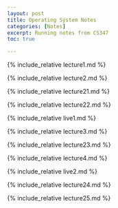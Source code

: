 ```yaml
---
layout: post
title: Operating System Notes
categories: [Notes]
excerpt: Running notes from CS347
toc: true

---
```


<script type="text/javascript" async src="https://cdnjs.cloudflare.com/ajax/libs/mathjax/2.7.5/latest.js?config=TeX-MML-AM_CHTML" async></script>

{% include_relative lecture1.md %}

{% include_relative lecture2.md %}

{% include_relative lecture21.md %}

{% include_relative lecture22.md %}

{% include_relative live1.md %}

{% include_relative lecture3.md %}

{% include_relative lecture23.md %}

{% include_relative lecture4.md %}

{% include_relative live2.md %}

{% include_relative lecture24.md %}

{% include_relative lecture25.md %}